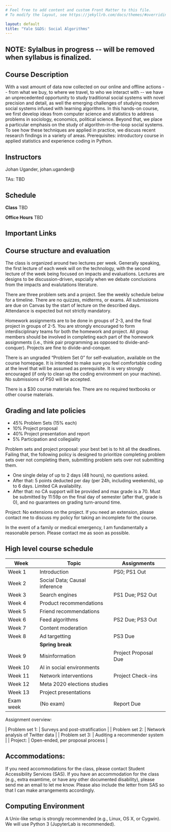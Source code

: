 ```yaml
---
# Feel free to add content and custom Front Matter to this file.
# To modify the layout, see https://jekyllrb.com/docs/themes/#overriding-theme-defaults

layout: default
title: "Yale S&DS: Social Algorithms"
---
```


## NOTE: Sylalbus in progress -- will be removed when syllabus is finalized.


## Course Description

With a vast amount of data now collected on our online and offline actions -- from what we buy, to where we travel, to who we interact with -- we have an unprecedented opportunity to study traditional social systems with novel precision and detail, as well the emerging challenges of studying modern social systems infused with learning algorithms. In this hands-on course, we first develop ideas from computer science and statistics to address problems in sociology, economics, political science. Beyond that, we place a particular emphasis on the study of algorithm-in-the-loop social systems. To see how these techniques are applied in practice, we discuss recent research findings in a variety of areas. Prerequisites: introductory course in applied statistics and experience coding in Python.

## Instructors
Johan Ugander, johan.ugander@ 

TAs: TBD 

## Schedule

**Class**
TBD

**Office Hours**
TBD

<!--
* Greg: Tues 11:30a -- 1:30p (starting October 4) @ Encina W 101
* Monte: Weds 3:00p -- 5:00p (starting October 5) @ Littlefield 103
	* **NOTE:** Monte will hold office hours on Monday, 10/17 from 4--6pm @ Littlefield 103 instead of Wednesday to accommodate the new Assignment 1 deadline of 10/18.
* Johan: Thurs 10:20a -- 11:15a (starting Sept 29)
-->

## Important Links
<!-- 
* [Canvas page](https://canvas.stanford.edu/courses/x)
* [course Github repo](https://www.github.com/mse231/mse231_f22)
-->

## Course structure and evaluation
The class is organized around two lectures per week. Generally speaking, the first lecture of each week will on the technology, with the second lecture of the week being focused on impacts and evaluations. Lectures are designs to be discussion-driven, espcially when we debate conclusions from the impacts and evalutations literature.

There are three problem sets and a project. See the weekly schedule below for a timeline. There are no quizzes, midterms, or exams. All submissions are due on Canvas by the start of lecture on the described days. Attendance is expected but not strictly mandatory.

Homework assignments are to be done in groups of 2-3, and the final project in groups of 2-5. You are strongly encouraged to form interdisciplinary teams for both the homework and project. All group members should be involved in completing each part of the homework assignments (i.e., think pair programming as opposed to divide-and-conquer). Projects are fine to divide-and-conquer.

There is an ungraded “Problem Set 0” for self-evaluation, available on the course homepage. It is intended to make sure you feel comfortable coding at the level that will be assumed as prerequisite. It is very strongly encouraged (if only to clean up the coding environment on your machine). No submissions of PS0 will be accepted.

There is a $30 course materials fee. There are no required textbooks or other course materials.

## Grading and late policies
* 45% Problem Sets (15% each)
* 10% Project proposal
* 40% Project presentation and report
* 5% Participation and collegiality

Problem sets and project proposal: your best bet is to hit all the deadlines. Failing that, the following policy is designed to prioritize completing problem sets over not completing them, submitting problem sets over not submitting them.  
- One single delay of up to 2 days (48 hours), no questions asked. 
- After that: 5 points deducted per day (per 24h, including weekends), up to 6 days. Limited CA availability. 
- After that: no CA support will be provided and max grade is a 70. Must be submitted by 11:59p on the final day of semester (after that, grade is 0), and no guarantees on grading turn-around time.

Project: No extensions on the project. If you need an extension, please contact me to discuss my policy for taking an incomplete for the course.

In the event of a family or medical emergency, I am fundamentally a reasonable person. Please contact me as soon as possible.

## High level course schedule

| Week | Topic | Assignments |
| --- | --- | --- |
| Week 1  | Introduction	| 	PS0; PS1 Out |
| Week 2  | Social Data; Causal inference | |
| Week 3  | Search engines | PS1 Due; PS2 Out  |
| Week 4  | Product recommendations						|  |
| Week 5  | Friend recommendations | |
| Week 6  | Feed algorithms |  PS2 Due; PS3 Out |
| Week 7  | Content moderation | |	
| Week 8  | Ad targetting	   | PS3 Due |
| | **Spring break** | |
| Week 9   | Misinformation	   | Project Proposal Due |	
| Week 10 |  AI in social environments | |
| Week 11  | Network interventions	| Project Check-ins |
| Week 12  | Meta 2020 elections studies                 | |
| Week 13 | Project presentations                       | | 
| Exam week | (No exam)	 | Report Due | 

<!--
Social contagion, diffusion, social influence
Online surveys; digital demography
Cell phone and mobility data
-->

Assignment overview:

| Problem set 1: 	| Surveys and post-stratification   | 
| Problem set 2:  	| Network analysis of Twitter data | 
| Problem set 3: 	| Auditing a recommender system | 
| Project: 	| Open-ended, per proposal process |

<!--
## Honor code violations
In the event that a student is found to have violated the honor code, the penalty may include a full denial of credit for the course (not just the assignment). See the Student Conduct Penalty Code, Section J.
-->

## Accommodations:
If you need accommodations for the class, please contact Student Accessibility Services (SAS). If you have an accommodation for the class (e.g., extra examtime, or have any other documented disability), please send me an email to let me know. Please also include the letter from SAS so that I can make arrangements accordingly.

## Computing Environment

A Unix-like setup is strongly recommended (e.g., Linux, OS X, or Cygwin). We will use Python 3 (JupyterLab is recommended). 

